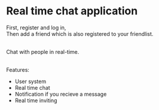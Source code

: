 # Real time chat application
First, register and log in, <br>
Then add a friend which is also registered to your friendlist. <br><br>

Chat with people in real-time. <br><br>

Features:<br>
- User system <br>
- Real time chat <br>
- Notification if you recieve a message <br>
- Real time inviting <br>
